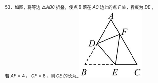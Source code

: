 53．如图，将等边 $\triangle A B C$ 折叠，使点 $B$ 落在 $A C$ 边上的点 $F$ 处，折痕为 $D E$ ，若 $A F { = } 4$ ， $C F { = } 8$ ，则 $C E$ 的长为_
![](<../../qs_image_DB/专题1-2_一文吃透相似三角形12个模型·共14类题型（解析版）/37ab77f4ef0ed01ac493631bd6da07871c4c8fe34f25a8c923a66964ef50f4dc.jpg>)
